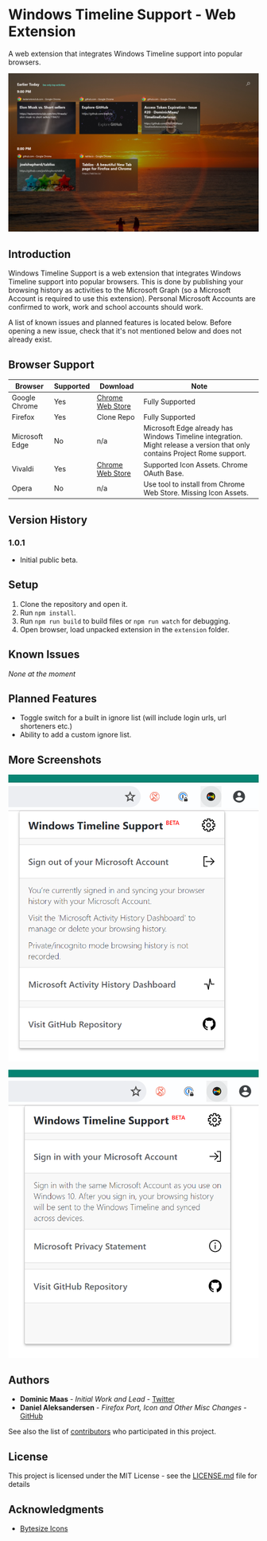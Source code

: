 # Windows Timeline Support - Web Extension

A web extension that integrates Windows Timeline support into popular browsers.

![Timeline Image](extension/images/store/timeline.png)

## Introduction

Windows Timeline Support is a web extension that integrates Windows Timeline support into popular browsers. This is done by publishing your browsing history as activities to the Microsoft Graph (so a Microsoft Account is required to use this extension). Personal Microsoft Accounts are confirmed to work, work and school accounts should work.

A list of known issues and planned features is located below. Before opening a new issue, check that it's not mentioned below and does not already exist.

## Browser Support

|Browser|Supported|Download|Note|
|--|--|--|--|
|Google Chrome|Yes|[Chrome Web Store](https://chrome.google.com/webstore/detail/windows-timeline-support/meokcjmjkobffcgldbjjklmaaediikdj)|Fully Supported|
|Firefox|Yes|Clone Repo|Fully Supported|
|Microsoft Edge|No|n/a|Microsoft Edge already has Windows Timeline integration. Might release a version that only contains Project Rome support.|
|Vivaldi| Yes |[Chrome Web Store](https://chrome.google.com/webstore/detail/windows-timeline-support/meokcjmjkobffcgldbjjklmaaediikdj)|Supported Icon Assets. Chrome OAuth Base.|
|Opera|No|n/a| Use tool to install from Chrome Web Store. Missing Icon Assets.|

## Version History

### 1.0.1
* Initial public beta.

## Setup

1. Clone the repository and open it.
2. Run `npm install`.
3. Run `npm run build` to build files or `npm run watch` for debugging.
4. Open browser, load unpacked extension in the `extension` folder.

## Known Issues

*None at the moment*

## Planned Features

- Toggle switch for a built in ignore list (will include login urls, url shorteners etc.)
- Ability to add a custom ignore list.

## More Screenshots

![Signed In](extension/images/store/signed-in.png)

![Signed Out](extension/images/store/signed-out.png)

## Authors

- **Dominic Maas** - *Initial Work and Lead* - [Twitter](https://twitter.com/dominicjmaas)
- **Daniel Aleksandersen** - *Firefox Port, Icon and Other Misc Changes* - [GitHub](https://github.com/da2x)

See also the list of [contributors](https://github.com/DominicMaas/TimelineExtension/graphs/contributors) who participated in this project.

## License

This project is licensed under the MIT License - see the [LICENSE.md](LICENSE.md) file for details

## Acknowledgments

- [Bytesize Icons](https://github.com/danklammer/bytesize-icons)
